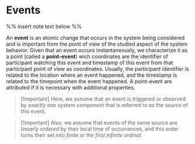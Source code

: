 <H1>Events</H1>

%% insert note text below %%

An **event** is an atomic change that occurs in the system being considered and is important from the point of view of the studied aspect of the system behavior.
Given that an event occurs instantaneously, we characterize it as a point (called a **point-event**) wich coordinates are the identifier of participant watching this event and timestamp of this event from that participant point of view as coordinates.
Usually, the participant identifier is related to the location where an event happened, and the timestamp is related to the timepoint when the event happened.
A point-event are attributed if it is necessary with additional properties.

>[!important] Here, we assume that
> an event is triggered or observed by *exactly one* system component that is referred to as the *source* of this event.

>[!important] Also, we assume that
>events of the same source are *linearly ordered* by their local time of occurrences, and this order turns their set into *finite or the first infinite ordinal*.


